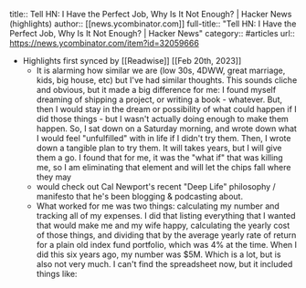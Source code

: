 title:: Tell HN: I Have the Perfect Job, Why Is It Not Enough? | Hacker News (highlights)
author:: [[news.ycombinator.com]]
full-title:: "Tell HN: I Have the Perfect Job, Why Is It Not Enough? | Hacker News"
category:: #articles
url:: https://news.ycombinator.com/item?id=32059666

- Highlights first synced by [[Readwise]] [[Feb 20th, 2023]]
	- It is alarming how similar we are (low 30s, 4DWW, great marriage, kids, big house, etc) but I've had similar thoughts.
	  This sounds cliche and obvious, but it made a big difference for me:
	  I found myself dreaming of shipping a project, or writing a book - whatever. But, then I would stay in the dream or possibility of what could happen if I did those things - but I wasn't actually doing enough to make them happen.
	  So, I sat down on a Saturday morning, and wrote down what I would feel "unfulfilled" with in life if I didn't try them. Then, I wrote down a tangible plan to try them. It will takes years, but I will give them a go.
	  I found that for me, it was the "what if" that was killing me, so I am eliminating that element and will let the chips fall where they may
	- would check out Cal Newport's recent "Deep Life" philosophy / manifesto that he's been blogging & podcasting about.
	- What worked for me was two things: calculating my number and tracking all of my expenses.
	  I did that listing everything that I wanted that would make me and my wife happy, calculating the yearly cost of those things, and dividing that by the average yearly rate of return for a plain old index fund portfolio, which was 4% at the time.
	  When I did this six years ago, my number was $5M. Which is a lot, but is also not very much. I can't find the spreadsheet now, but it included things like: